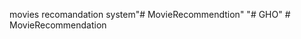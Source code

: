movies recomandation system"# MovieRecommendtion" 
"# GHO" 
#   M o v i e R e c o m m e n d a t i o n  
 